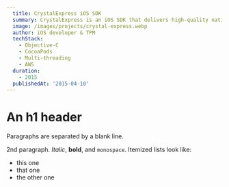 ```yaml
---
  title: CrystalExpress iOS SDK
  summary: CrystalExpress is an iOS SDK that delivers high-quality native video ads with zero playback delay. We partnered with Taiwan’s leading news app to serve ads to millions of users daily.
  image: /images/projects/crystal-express.webp
  author: iOS developer & TPM
  techStack:
    - Objective-C
    - CocoaPods
    - Multi-threading
    - AWS
  duration:
    - 2015
  publishedAt: '2015-04-10'
---
```


An h1 header
============

Paragraphs are separated by a blank line.

2nd paragraph. *Italic*, **bold**, and `monospace`. Itemized lists
look like:

  * this one
  * that one
  * the other one

